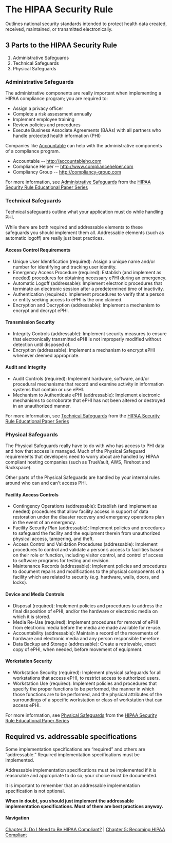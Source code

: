 # The HIPAA Security Rule

Outlines national security standards intended to protect health data created, received, maintained, or transmitted electronically.

## 3 Parts to the HIPAA Security Rule

1. Administrative Safeguards
2. Technical Safeguards
3. Physical Safeguards

### Administrative Safeguards

The administrative components are really important when implementing a HIPAA compliance program; you are required to:

+ Assign a privacy officer
+ Complete a risk assessment annually
+ Implement employee training
+ Review policies and procedures
+ Execute Business Associate Agreements (BAAs) with all partners who handle protected health information (PHI)

Companies like [Accountable](http://accountablehq.com) can help with the administrative components of a compliance program.

+ Accountable -- http://accountablehq.com
+ Compliance Helper -- http://www.compliancehelper.com
+ Compliancy Group -- http://compliancy-group.com
 
For more information, see [Administrative Safeguards](http://www.hhs.gov/ocr/privacy/hipaa/administrative/securityrule/adminsafeguards.pdf) from the [HIPAA Security Rule Educational Paper Series](http://www.hhs.gov/ocr/privacy/hipaa/administrative/securityrule/securityruleguidance.html)


### Technical Safeguards

Technical safeguards outline what your application must do while handling PHI. 

While there are both required and addressable elements to these safeguards you should implement them all. Addressable elements (such as automatic logoff) are really just best practices. 

#### Access Control Requirements

+ Unique User Identification (required): Assign a unique name and/or number for identifying and tracking user identity.
+ Emergency Access Procedure (required): Establish (and implement as needed) procedures for obtaining necessary ePHI during an emergency.
+ Automatic Logoff (addressable): Implement electronic procedures that terminate an electronic session after a predetermined time of inactivity.
+ Authentication (required): Implement procedures to verify that a person or entity seeking access to ePHI is the one claimed.
+ Encryption and Decryption (addressable): Implement a mechanism to encrypt and decrypt ePHI.

#### Transmission Security

+ Integrity Controls (addressable): Implement security measures to ensure that electronically transmitted ePHI is not improperly modified without detection until disposed of.
+ Encryption (addressable): Implement a mechanism to encrypt ePHI whenever deemed appropriate.

#### Audit and Integrity 

+ Audit Controls (required): Implement hardware, software, and/or procedural mechanisms that record and examine activity in information systems that contain or use ePHI.
+ Mechanism to Authenticate ePHI (addressable): Implement electronic mechanisms to corroborate that ePHI has not been altered or destroyed in an unauthorized manner.

For more information, see [Technical Safeguards](http://www.hhs.gov/ocr/privacy/hipaa/administrative/securityrule/techsafeguards.pdf) from the [HIPAA Security Rule Educational Paper Series](http://www.hhs.gov/ocr/privacy/hipaa/administrative/securityrule/securityruleguidance.html)

### Physical Safeguards

The Physical Safeguards really have to do with who has access to PHI data and how that access is managed. Much of the Physical Safeguard requirements that developers need to worry about are handled by HIPAA compliant hosting companies (such as TrueVault, AWS, Firehost and Rackspace).

Other parts of the Physical Safeguards are handled by your internal rules around who can and can't access PHI. 

#### Facility Access Controls

+ Contingency Operations (addressable): Establish (and implement as needed) procedures that allow facility access in support of data restoration under the disaster recovery and emergency operations plan in the event of an emergency.
+ Facility Security Plan (addressable): Implement policies and procedures to safeguard the facility and the equipment therein from unauthorized physical access, tampering, and theft.
+ Access Control and Validation Procedures (addressable): Implement procedures to control and validate a person’s access to facilities based on their role or function, including visitor control, and control of access to software programs for testing and revision.
+ Maintenance Records (addressable): Implement policies and procedures to document repairs and modifications to the physical components of a facility which are related to security (e.g. hardware, walls, doors, and locks).

#### Device and Media Controls

+ Disposal (required): Implement policies and procedures to address the final disposition of ePHI, and/or the hardware or electronic media on which it is stored.
+ Media Re-Use (required): Implement procedures for removal of ePHI from electronic media before the media are made available for re-use.
+ Accountability (addressable): Maintain a record of the movements of hardware and electronic media and any person responsible therefore.
+ Data Backup and Storage (addressable): Create a retrievable, exact copy of ePHI, when needed, before movement of equipment.

#### Workstation Security

+ Workstation Security (required): Implement physical safeguards for all workstations that access ePHI, to restrict access to authorized users.
+ Workstation Use (required): Implement policies and procedures that specify the proper functions to be performed, the manner in which those functions are to be performed, and the physical attributes of the surroundings of a specific workstation or class of workstation that can access ePHI.

For more information, see [Physical Safeguards](http://www.hhs.gov/ocr/privacy/hipaa/administrative/securityrule/physsafeguards.pdf) from the [HIPAA Security Rule Educational Paper Series](http://www.hhs.gov/ocr/privacy/hipaa/administrative/securityrule/securityruleguidance.html)

## Required vs. addressable specifications

Some implementation specifications are “required” and others are “addressable.” Required implementation specifications must be implemented. 

Addressable implementation specifications must be implemented if it is reasonable and appropriate to do so; your choice must be documented.

It is important to remember that an addressable implementation specification is not optional. 

**When in doubt, you should just implement the addressable implementation specifications. Most of them are best practices anyway.**

#### Navigation

[Chapter 3: Do I Need to Be HIPAA Compliant?](https://github.com/truevault/hipaa-compliance-developers-guide/blob/master/03%20Do%20I%20Need%20to%20Be%20HIPAA%20Compliant%3F.md) | [Chapter 5: Becoming HIPAA Compliant](https://github.com/truevault/hipaa-compliance-developers-guide/blob/master/05%20Becoming%20HIPAA%20Compliant.md)
